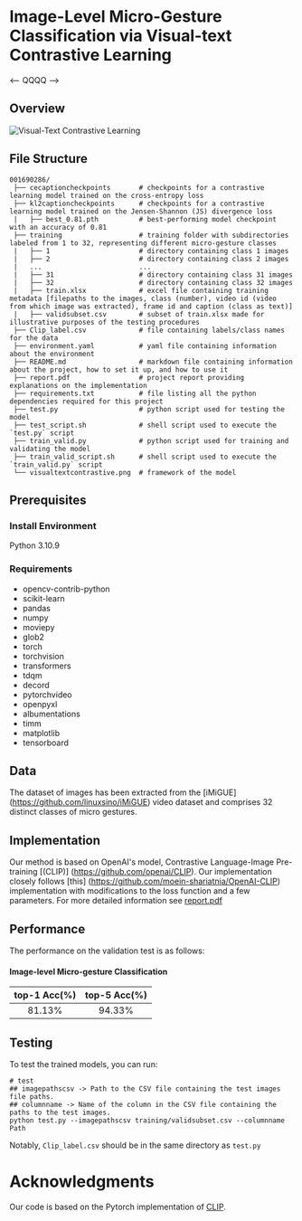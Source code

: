 # Image-Level Micro-Gesture Classification via Visual-text Contrastive Learning

<--
QQQQ
-->
## Overview

![Visual-Text Contrastive Learning](visualtextcontrastive.png)

## File Structure

    001690286/
     ├── cecaptioncheckpoints       # checkpoints for a contrastive learning model trained on the cross-entropy loss
     ├── kl2captioncheckpoints      # checkpoints for a contrastive learning model trained on the Jensen-Shannon (JS) divergence loss
     |   ├── best_0.81.pth          # best-performing model checkpoint with an accuracy of 0.81           
     ├── training                   # training folder with subdirectories labeled from 1 to 32, representing different micro-gesture classes
     |   ├── 1                      # directory containing class 1 images 
     |   ├── 2                      # directory containing class 2 images
     |   ...                        ...
     |   ├── 31                     # directory containing class 31 images
     |   ├── 32                     # directory containing class 32 images
     |   ├── train.xlsx             # excel file containing training metadata [filepaths to the images, class (number), video id (video from which image was extracted), frame id and caption (class as text)]
     |   ├── validsubset.csv        # subset of train.xlsx made for illustrative purposes of the testing procedures
     ├── Clip_label.csv             # file containing labels/class names for the data
     ├── environment.yaml           # yaml file containing information about the environment
     ├── README.md                  # markdown file containing information about the project, how to set it up, and how to use it
     ├── report.pdf                 # project report providing explanations on the implementation
     ├── requirements.txt           # file listing all the python dependencies required for this project
     ├── test.py                    # python script used for testing the model
     ├── test_script.sh             # shell script used to execute the `test.py` script
     ├── train_valid.py             # python script used for training and validating the model
     ├── train_valid_script.sh      # shell script used to execute the `train_valid.py` script
     └── visualtextcontrastive.png  # framework of the model


## Prerequisites

### Install Environment

Python 3.10.9

### Requirements

- opencv-contrib-python
- scikit-learn
- pandas
- numpy
- moviepy
- glob2
- torch 
- torchvision
- transformers
- tdqm
- decord
- pytorchvideo
- openpyxl
- albumentations
- timm
- matplotlib
- tensorboard


## Data 
The dataset of images has been extracted from the [iMiGUE] (https://github.com/linuxsino/iMiGUE) video dataset and comprises 32 distinct classes of micro gestures.
 
## Implementation

Our method is based on OpenAI's model, Contrastive Language-Image Pre-training [(CLIP)] (https://github.com/openai/CLIP). Our implementation closely follows [this] (https://github.com/moein-shariatnia/OpenAI-CLIP) implementation with modifications to the loss function and a few parameters. For more detailed information see [report.pdf](report.pdf)

## Performance

The performance on the validation test is as follows:

#### Image-level Micro-gesture Classification
| top-1 Acc(%) | top-5 Acc(%)                                                   |
| :-------------: |:---------------------------------------------------------: | 
| 81.13%          | 94.33% 

## Testing 
To test the trained models, you can run:
```
# test
## imagepathscsv -> Path to the CSV file containing the test images file paths.
## columnname -> Name of the column in the CSV file containing the paths to the test images.
python test.py --imagepathscsv training/validsubset.csv --columnname Path

```
Notably, `Clip_label.csv` should be in the same directory as `test.py`

# Acknowledgments
Our code is based on the Pytorch implementation of [CLIP](https://github.com/moein-shariatnia/OpenAI-CLIP).
